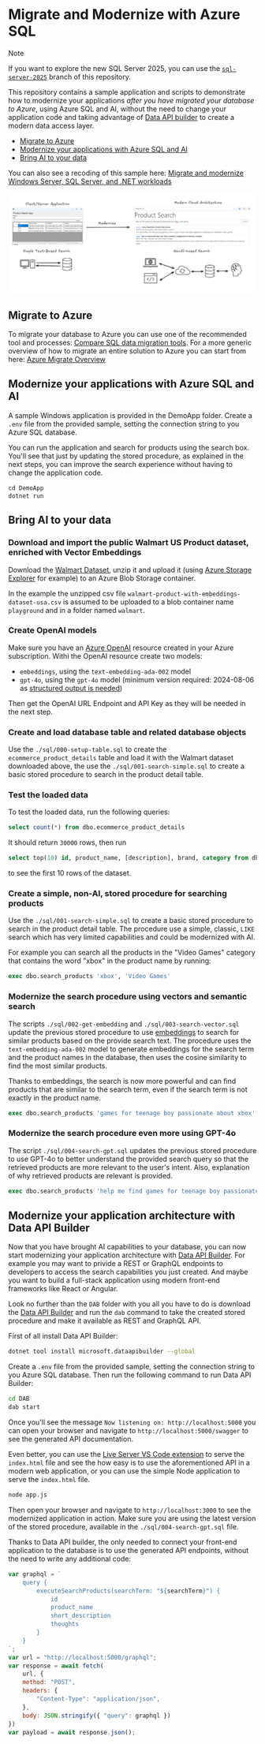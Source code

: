 # Migrate and Modernize with Azure SQL

> [!NOTE]
> If you want to explore the new SQL Server 2025, you can use the [`sql-server-2025`](https://github.com/Azure-Samples/azure-sql-modernize-app-with-ai/tree/sql-server-2025) branch of this repository.

This repository contains a sample application and scripts to demonstrate how to modernize your applications *after you have migrated your database to Azure*, using Azure SQL and AI, without the need to change your application code and taking advantage of [Data API builder](https://aka.ms/dab) to create a modern data access layer.

- [Migrate to Azure](#migrate-to-azure)
- [Modernize your applications with Azure SQL and AI](#modernize-your-applications-with-azure-sql-and-ai)
- [Bring AI to your data](#bring-ai-to-your-data)

You can also see a recoding of this sample here: [Migrate and modernize Windows Server, SQL Server, and .NET workloads](https://www.youtube.com/watch?v=H_2OgOL3fpo&t=982s)

![Migrate and Modernize with Azure SQL](./_assets/modernize.png)

## Migrate to Azure

To migrate your database to Azure you can use one of the recommended tool and processes: [Compare SQL data migration tools](https://learn.microsoft.com/en-us/sql/sql-server/migrate/dma-azure-migrate-compare-migration-tools?view=sql-server-ver16). For a more generic overview of how to migrate an entire solution to Azure you can start from here: [Azure Migrate Overview](https://learn.microsoft.com/en-us/azure/migrate/migrate-services-overview)

## Modernize your applications with Azure SQL and AI

A sample Windows application is provided in the DemoApp folder. Create a `.env` file from the provided sample, setting the connection string to you Azure SQL database.

You can run the application and search for products using the search box. You'll see that just by updating the stored procedure, as explained in the next steps, you can improve the search experience without having to change the application code.

```
cd DemoApp
dotnet run
```

## Bring AI to your data

### Download and import the public Walmart US Product dataset, enriched with Vector Embeddings

Download the [Walmart Dataset](https://www.kaggle.com/datasets/mauridb/product-data-from-walmart-usa-with-embeddings), unzip it and upload it (using [Azure Storage Explorer](https://learn.microsoft.com/azure/vs-azure-tools-storage-manage-with-storage-explorer?tabs=windows) for example) to an Azure Blob Storage container.

In the example the unzipped csv file `walmart-product-with-embeddings-dataset-usa.csv` is assumed to be uploaded to a blob container name `playground` and in a folder named `walmart`.

### Create OpenAI models

Make sure you have an [Azure OpenAI](https://learn.microsoft.com/en-us/azure/ai-services/openai/overview) resource created in your Azure subscription. Withi the OpenAI resource create two models:

- `embeddings`, using the `text-embedding-ada-002` model
- `gpt-4o`, using the `gpt-4o` model (minimum version required: 2024-08-06 as [structured output is needed](https://learn.microsoft.com/en-us/azure/ai-services/openai/how-to/structured-outputs?tabs=python-secure%2Cdotnet-entra-id&pivots=programming-language-python#supported-models))

Then get the OpenAI URL Endpoint and API Key as they will be needed in the next step.

### Create and load database table and related database objects

Use the `./sql/000-setup-table.sql` to create the `ecommerce_product_details` table and load it with the Walmart dataset downloaded above, the use the `./sql/001-search-simple.sql` to create a basic stored procedure to search in the product detail table.

### Test the loaded data

To test the loaded data, run the following queries:

```sql
select count(*) from dbo.ecommerce_product_details
```

It should return `30000` rows, then run

```sql
select top(10) id, product_name, [description], brand, category from dbo.ecommerce_product_details order by id
```

to see the first 10 rows of the dataset.

### Create a simple, non-AI, stored procedure for searching products

Use the `./sql/001-search-simple.sql` to create a basic stored procedure to search in the product detail table. The procedure use a simple, classic, `LIKE` search which has very limited capabilities and could be modernized with AI. 

For example you can search all the products in the "Video Games" category that contains the word "xbox" in the product name by running:

```sql
exec dbo.search_products 'xbox', 'Video Games'
```

### Modernize the search procedure using vectors and semantic search

The scripts  `./sql/002-get-embedding` and `./sql/003-search-vector.sql` update the previous stored procedure to use [embeddings](https://learn.microsoft.com/en-us/azure/azure-sql/database/ai-artificial-intelligence-intelligent-applications?view=azuresql#embeddings) to search for similar products based on the provide search text. The procedure uses the `text-embedding-ada-002` model to generate embeddings for the search term and the product names in the database, then uses the cosine similarity to find the most similar products.

Thanks to embeddings, the search is now more powerful and can find products that are similar to the search term, even if the search term is not exactly in the product name.

```sql
exec dbo.search_products 'games for teenage boy passionate about xbox', 'Video Games'
```

### Modernize the search procedure even more using GPT-4o

The script `./sql/004-search-gpt.sql` updates the previous stored procedure to use GPT-4o to better understand the provided search query so that the retrieved products are more relevant to the user's intent. Also, explanation of why retrieved products are relevant is provided.

```sql
exec dbo.search_products 'help me find games for teenage boy passionate about xbox video games', 'Video Games'
```

## Modernize your application architecture with Data API Builder

Now that you have brought AI capabilities to your database, you can now start modernizing your application architecture with [Data API Builder](https://aka.ms/dab). For example you may want to privide a REST or GraphQL endpoints to developers to access the search capabilities you just created. And maybe you want to build a full-stack application using modern front-end frameworks like React or Angular.

Look no further than the `DAB` folder with you all you have to do is download the [Data API Builder](https://aka.ms/dab) and run the `dab` command to take the created stored procedure and make it available as REST and GraphQL API.

First of all install Data API Builder:

```bash
dotnet tool install microsoft.dataapibuilder --global
```

Create a `.env` file from the provided sample, setting the connection string to you Azure SQL database. Then run the following command to run Data API Builder:

```bash
cd DAB
dab start
```

Once you'll see the message `Now listening on: http://localhost:5000` you can open your browser and navigate to `http://localhost:5000/swagger` to see the generated API documentation.

Even better, you can use the [Live Server VS Code extension](https://marketplace.visualstudio.com/items?itemName=ritwickdey.LiveServer) to serve the `index.html` file and see the how easy is to use the aforementioned API in a modern web application, or you can use the simple Node application to serve the `index.html` file.

```bash
node app.js
```

Then open your browser and navigate to `http://localhost:3000` to see the modernized application in action. Make sure you are using the latest version of the stored procedure, available in the `./sql/004-search-gpt.sql` file.

Thanks to Data API builder, the only needed to connect your front-end application to the database is to use the generated API endpoints, without the need to write any additional code:

```javascript
var graphql = `
    query {
        executeSearchProducts(searchTerm: "${searchTerm}") {                        
            id                        
            product_name
            short_description     
            thoughts                 
        }  
    }
`;
var url = "http://localhost:5000/graphql";
var response = await fetch(
    url, {
    method: "POST",
    headers: {
        "Content-Type": "application/json",
    },
    body: JSON.stringify({ "query": graphql })
})
var payload = await response.json();
```
